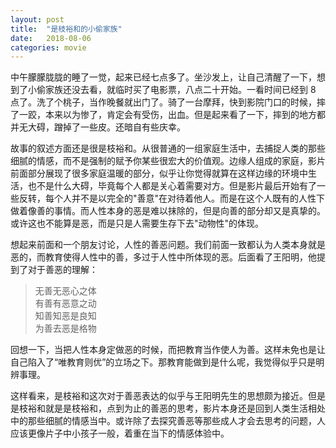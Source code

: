 ```yaml
---
layout: post
title:  "是枝裕和的小偷家族"
date:   2018-08-06
categories: movie
---
```


中午朦朦胧胧的睡了一觉，起来已经七点多了。坐沙发上，让自己清醒了一下，想到了小偷家族还没去看，就临时买了电影票，八点二十开始。一看时间已经到 8 点了。洗了个桃子，当作晚餐就出门了。骑了一台摩拜，快到影院门口的时候，摔了一跤，本来以为惨了，肯定会有受伤，出血。但是起来看了一下，摔到的地方都并无大碍，蹭掉了一些皮。还暗自有些庆幸。

故事的叙述方面还是很是枝裕和。从很普通的一组家庭生活中，去捕捉人类的那些细腻的情感，而不是强制的赋予你某些很宏大的价值观。边缘人组成的家庭，影片前面部分展现了很多家庭温暖的部分，似乎让你觉得就算在这样边缘的环境中生活，也不是什么大碍，毕竟每个人都是关心着需要对方。但是影片最后开始有了一些反转，每个人并不是以完全的"善意"在对待着他人。而是在这个人既有的人性下做着像善的事情。而人性本身的恶是难以抹除的，但是向善的部分却又是真挚的。或许这也不能算是恶，而是只是人需要生存下去"动物性"的体现。

想起来前面和一个朋友讨论，人性的善恶问题。我们前面一致都认为人类本身就是恶的，而教育使得人性中的善，多过于人性中所体现的恶。后面看了王阳明，他提到了对于善恶的理解：

> 无善无恶心之体 <br>
> 有善有恶意之动 <br>
> 知善知恶是良知 <br>
> 为善去恶是格物 <br>

回想一下，当把人性本身定做恶的时候，而把教育当作使人为善。这样未免也是让自己陷入了“唯教育则优”的立场之下。那教育能做到是什么呢，我觉得似乎只是明辨事理。

这样看来，是枝裕和这次对于善恶表达的似乎与王阳明先生的思想颇为接近。但是是枝裕和就是是枝裕和，点到为止的善恶的思考，影片本身还是回到人类生活相处中的那些细腻的情感当中。或许除了去探究善恶等那些成人才会去思考的问题，人应该更像片子中小孩子一般，着重在当下的情感体验中。

